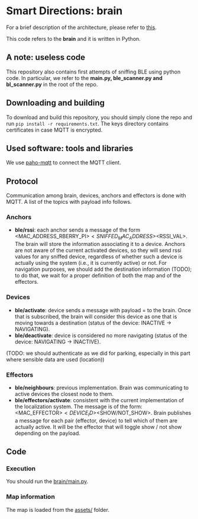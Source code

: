 # Smart Directions: brain
For a brief description of the architecture, please refer to [this](https://github.com/filipkrasniqi/smart-directions-publisher#brief-summary-of-the-architecture).

This code refers to the **brain** and it is written in Python.

## A note: useless code
This repository also contains first attempts of sniffing BLE using python code. In particular, we refer to the **main.py, ble_scanner.py and bl_scanner.py** in the root of the repo.

## Downloading and building
To download and build this repository, you should simply clone the repo and run ```pip install -r requirements.txt```. The keys directory contains certificates in case MQTT is encrypted.

## Used software: tools and libraries
We use [paho-mqtt](https://pypi.org/project/paho-mqtt/) to connect the MQTT client.

## Protocol
Communication among brain, devices, anchors and effectors is done with MQTT. A list of the topics with payload info follows.

### Anchors
- **ble/rssi**: each anchor sends a message of the form <MAC_ADDRESS_RBERRY_PI>$<SNIFFED_MAC_ADDRESS>$<RSSI_VAL>. The brain will store the information associating it to a device. Anchors are not aware of the current activated devices, so they will send rssi values for any sniffed device, regardless of whether such a device is actually using the system (i.e., it is currently active) or not. For navigation purposes, we should add the destination information (TODO); to do that, we wait for a proper definition of both the map and of the effectors.

### Devices
- **ble/activate**: device sends a message with payload = <ID> to the brain. Once that is subscribed, the brain will consider this device as one that is moving towards a destination (status of the device: INACTIVE -> NAVIGATING).
- **ble/deactivate**: device is considered no more navigating (status of the device: NAVIGATING -> INACTIVE).
  
(TODO: we should authenticate as we did for parking, especially in this part where sensible data are used (location))
  
### Effectors
- **ble/neighbours**: previous implementation. Brain was communicating to active devices the closest node to them.
- **ble/effectors/activate**: consistent with the current implementation of the localization system. The message is of the form: <MAC_EFFECTOR>$<DEVICE_ID>$<SHOW/NOT_SHOW>. Brain publishes a message for each pair (effector, device) to tell which of them are actually active. It will be the effector that will toggle show / not show depending on the payload.

## Code
### Execution
You should run the [brain/main.py](https://github.com/filipkrasniqi/smart-directions-subscriber/blob/master/brain/brain.py).

### Map information
The map is loaded from the [assets/](https://github.com/filipkrasniqi/smart-directions-subscriber/tree/master/assets) folder.
